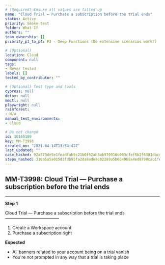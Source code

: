 ```yaml
---
# (Required) Ensure all values are filled up
name: "Cloud Trial — Purchase a subscription before the trial ends"
status: Active
priority: Smoke test
folder: What If
authors: ""
team_ownership: []
priority_p1_to_p4: P3 - Deep Functions (Do extensive scenarios work?)

# (Optional)
location: Cloud
component: null
tags:
- Never tested
labels: []
tested_by_contributor: ""

# (Optional) Test type and tools
cypress: null
detox: null
mmctl: null
playwright: null
rainforest: 
- N/A
manual_test_environments:
- Cloud

# Do not change
id: 10165189
key: MM-T3998
created_on: "2021-04-14T13:54:42Z"
last_updated: ""
case_hashed: 92a873de5e1feadfab5c21b0f62ab8ab970916c003cfef5b2f6381dbcca2f122e9026d7937b663f2f9e4b986be708e27
steps_hashed: 31ea5a5a015d3fdb95fa2da8ade8eb2289a5b604969a4ed8798cab1fe784397e33c53e27b1eb35bf90ac87e5a54b859c
---
```


<!-- (Auto-generated) Based on frontmatter's "key" and "name" -->

## MM-T3998: Cloud Trial — Purchase a subscription before the trial ends

---

**Step 1**

Cloud Trial — Purchase a subscription before the trial ends\
–––––––––––––––––––––––––

1. Create a Workspace account
2. Purchase a subscription right

**Expected**

- All banners related to your account being on a trial vanish
- You're not prompted in any way that a trial is taking place
